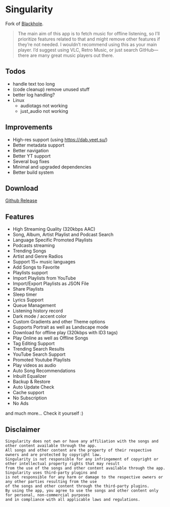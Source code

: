 # Singularity
Fork of [Blackhole](https://github.com/BrightDV/BlackHole/).

> The main aim of this app is to fetch music for offline listening, so I’ll prioritize features related to that and might remove other features if they’re not needed. I wouldn’t recommend using this as your main player. I’d suggest using VLC, Retro Music, or just search GitHub—there are many great music players out there.

## Todos
- handle text too long
- (code cleanup) remove unused stuff
- better log handling?
- Linux
  - audiotags not working
  - just_audio not working

## Improvements
- High-res support (using https://dab.yeet.su/)
- Better metadata support
- Better navigation
- Better YT support
- Several bug fixes
- Minimal and upgraded dependencies
- Better build system

## Download
[Github Release](https://github.com/atinba/Singularity/releases/latest)

## Features

- High Streaming Quality (320kbps AAC)
- Song, Album, Artist Playlist and Podcast Search
- Language Specific Promoted Playlists
- Podcasts streaming
- Trending Songs
- Artist and Genre Radios
- Support 15+ music languages
- Add Songs to Favorite
- Playlists support
- Import Playlists from YouTube
- Import/Export Playlists as JSON File
- Share Playlists
- Sleep timer
- Lyrics Support
- Queue Management
- Listening history record
- Dark mode / accent color
- Custom Gradients and other Theme options
- Supports Portrait as well as Landscape mode
- Download for offline play (320kbps with ID3 tags)
- Play Online as well as Offline Songs
- Tag Editing Support
- Trending Search Results
- YouTube Search Support
- Promoted Youtube Playlists
- Play videos as audio
- Auto Song Recommendations
- Inbuilt Equalizer
- Backup & Restore
- Auto Update Check
- Cache support
- No Subscription
- No Ads

and much more...
Check it yourself :)

## Disclaimer
```
Singularity does not own or have any affiliation with the songs and other content available through the app.
All songs and other content are the property of their respective owners and are protected by copyright law.
Singularity is not responsible for any infringement of copyright or other intellectual property rights that may result
from the use of the songs and other content available through the app. Singularity uses third-party plugins and
is not responsible for any harm or damage to the respective owners or any other parties resulting from the use
of the songs and other content through the third-party plugins.
By using the app, you agree to use the songs and other content only for personal, non-commercial purposes
and in compliance with all applicable laws and regulations.
```

